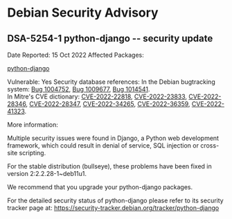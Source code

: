 
Debian Security Advisory
========================


DSA-5254-1 python-django -- security update
-------------------------------------------



Date Reported:
15 Oct 2022
Affected Packages:

[python-django](https://packages.debian.org/src:python-django)

Vulnerable:
Yes
Security database references:
In the Debian bugtracking system: [Bug 1004752](https://bugs.debian.org/cgi-bin/bugreport.cgi?bug=1004752), [Bug 1009677](https://bugs.debian.org/cgi-bin/bugreport.cgi?bug=1009677), [Bug 1014541](https://bugs.debian.org/cgi-bin/bugreport.cgi?bug=1014541).  
In Mitre's CVE dictionary: [CVE-2022-22818](https://security-tracker.debian.org/tracker/CVE-2022-22818), [CVE-2022-23833](https://security-tracker.debian.org/tracker/CVE-2022-23833), [CVE-2022-28346](https://security-tracker.debian.org/tracker/CVE-2022-28346), [CVE-2022-28347](https://security-tracker.debian.org/tracker/CVE-2022-28347), [CVE-2022-34265](https://security-tracker.debian.org/tracker/CVE-2022-34265), [CVE-2022-36359](https://security-tracker.debian.org/tracker/CVE-2022-36359), [CVE-2022-41323](https://security-tracker.debian.org/tracker/CVE-2022-41323).  

More information:

Multiple security issues were found in Django, a Python web development
framework, which could result in denial of service, SQL injection or
cross-site scripting.


For the stable distribution (bullseye), these problems have been fixed in
version 2:2.2.28-1~deb11u1.


We recommend that you upgrade your python-django packages.


For the detailed security status of python-django please refer to
its security tracker page at:
<https://security-tracker.debian.org/tracker/python-django>





